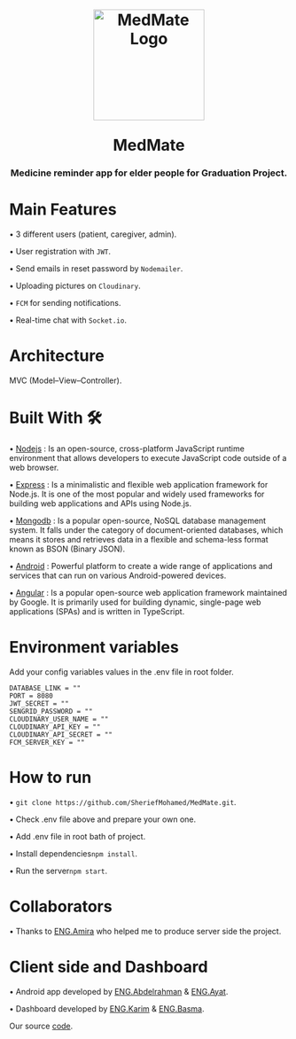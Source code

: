 <h1 align="center">
  <p align="center">
      <img src="https://github.com/SheriefMohamed/MedMate/assets/78177060/9683bfb8-77b5-4b7f-9073-4f6190114d76" alt="MedMate Logo" width="200">
  </p>MedMate
  <h3 align="center">Medicine reminder app for elder people for Graduation Project.</h3>
</h1>

# Main Features

  • 3 different users (patient, caregiver, admin).
  
  • User registration with ``` JWT ```.
  
  • Send emails in reset password by ``` Nodemailer ```.
  
  • Uploading pictures on ``` Cloudinary ```.
  
  • ``` FCM ``` for sending notifications.
  
  • Real-time chat with ``` Socket.io ```.

# Architecture

  MVC (Model–View–Controller).

# Built With 🛠

  • <a href="https://nodejs.org/en/docs">Nodejs</a> : Is an open-source, cross-platform JavaScript runtime environment that allows developers to execute JavaScript code outside of a web browser.
 
  • <a href="https://expressjs.com/en/5x/api.html">Express</a> : Is a minimalistic and flexible web application framework for Node.js. It is one of the most popular and widely used frameworks for building web applications and APIs using Node.js.

  • <a href="https://www.mongodb.com/docs">Mongodb</a> : Is a popular open-source, NoSQL database management system. It falls under the category of document-oriented databases, which means it stores and retrieves data in a flexible and schema-less format known as BSON (Binary JSON).
  
  • <a href="https://developer.android.com/docs">Android</a> : Powerful platform to create a wide range of applications and services that can run on various Android-powered devices.

  • <a href="https://angular.io/docs">Angular</a> : Is a popular open-source web application framework maintained by Google. It is primarily used for building dynamic, single-page web applications (SPAs) and is written in TypeScript. 

# Environment variables
  Add your config variables values in the .env file in root folder.
  
  ```
  DATABASE_LINK = ""
  PORT = 8080
  JWT_SECRET = ""
  SENGRID_PASSWORD = ""
  CLOUDINARY_USER_NAME = ""
  CLOUDINARY_API_KEY = ""
  CLOUDINARY_API_SECRET = ""
  FCM_SERVER_KEY = ""
  ```

# How to run

  • ``` git clone https://github.com/SheriefMohamed/MedMate.git ```.
  
  • Check .env file above and prepare your own one.

  • Add .env file in root bath of project.
  
  • Install dependencies``` npm install ```.
  
  • Run the server``` npm start ```.

# Collaborators

  • Thanks to <a href="https://github.com/Amira-9">ENG.Amira</a> who helped me to produce server side the project.

# Client side and Dashboard

  • Android app developed by <a href="https://github.com/EL-MANCY">ENG.Abdelrahman</a> & <a href="https://github.com/Ayaats">ENG.Ayat</a>.

  • Dashboard developed by <a href="https://github.com/devkarim10">ENG.Karim</a> & <a href="https://github.com/basmareda">ENG.Basma</a>.
  
  Our source <a href="https://github.com/EL-MANCY/oldPeopleCare">code</a>.
